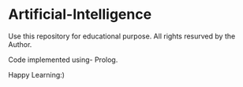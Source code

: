 # Artificial-Intelligence

Use this repository for educational purpose. All rights resurved by the Author.

Code implemented using- Prolog.

Happy Learning:)
